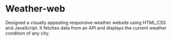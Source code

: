 # Weather-web
Designed a visually appealing responsive weather website using HTML,CSS and JavaScript. It fetches data from an API and displays the current weather condition of any city.
